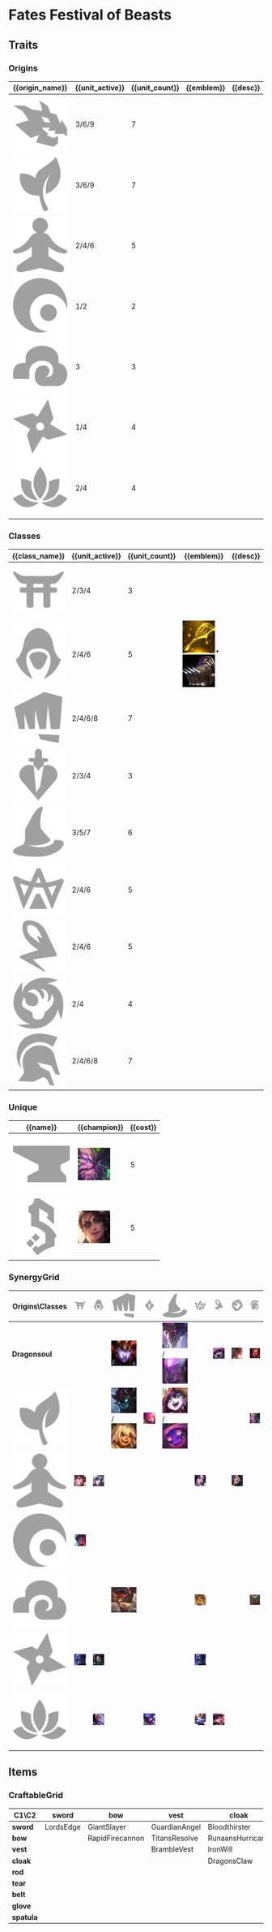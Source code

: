 # Fates Festival of Beasts

## Traits
### Origins
| {{origin_name}}                                          | {{unit_active}} | {{unit_count}} | {{emblem}} | {{desc}} |
| -                                                        | -               | -              | -          | -        |
| ![Dragonsoul](../tfttraits/icon/set4.5/Dragonsoul.svg)   | 3/6/9           | 7              |            |          |
| ![Elderwood](../tfttraits/icon/set4.5/Elderwood.svg)     | 3/6/9           | 7              |            |          |
| ![Enlightened](../tfttraits/icon/set4.5/Enlightened.svg) | 2/4/6           | 5              |            |          |
| ![Exile](../tfttraits/icon/set4.5/Exile.svg)             | 1/2             | 2              |            |          |
| ![Fabled](../tfttraits/icon/set4.5/Fabled.svg)           | 3               | 3              |            |          |
| ![Ninja](../tfttraits/icon/set4.5/Ninja.svg)             | 1/4             | 4              |            |          |
| ![Spirit](../tfttraits/icon/set4.5/Spirit.svg)           | 2/4             | 4              |            |          |

### Classes
| {{class_name}}                                             | {{unit_active}} | {{unit_count}} | {{emblem}}                                                                                                    | {{desc}} |
| -                                                          | -               | -              | -                                                                                                             | -        |
| ![Adept](../tfttraits/icon/set4.5/Adept.svg)               | 2/3/4           | 3              |                                                                                                               |          |
| ![Assassin](../tfttraits/icon/set4.5/Assassin.svg)         | 2/4/6           | 5              | ![Spatula](../tftitems/icon/set4.5/Spatula.png)+![SparringGloves](../tftitems/icon/set4.5/SparringGloves.png) |          |
| ![Brawler](../tfttraits/icon/set4.5/Brawler.svg)           | 2/4/6/8         | 7              |                                                                                                               |          |
| ![Executioner](../tfttraits/icon/set4.5/Executioner.svg)   | 2/3/4           | 3              |                                                                                                               |          |
| ![Mage](../tfttraits/icon/set4.5/Mage.svg)                 | 3/5/7           | 6              |                                                                                                               |          |
| ![Mystic](../tfttraits/icon/set4.5/Mystic.svg)             | 2/4/6           | 5              |                                                                                                               |          |
| ![Sharpshooter](../tfttraits/icon/set4.5/Sharpshooter.svg) | 2/4/6           | 5              |                                                                                                               |          |
| ![Syphoner](../tfttraits/icon/set4.5/Syphoner.svg)         | 2/4             | 4              |                                                                                                               |          |
| ![Vanguard](../tfttraits/icon/set4.5/Vanguard.svg)         | 2/4/6/8         | 7              |                                                                                                               |          |

### Unique
| {{name}}                                               | {{champion}}                                      | {{cost}} |
| -                                                      | -                                                 | -        |
| ![Blacksmith](../tfttraits/icon/set4.5/Blacksmith.svg) | ![Ornn](../tftchampions/icon/set4.5/Ornn.png)     | 5        |
| ![Daredevil](../tfttraits/icon/set4.5/Daredevil.svg)   | ![Samira](../tftchampions/icon/set4.5/Samira.png) | 5        |

### SynergyGrid
| ****Origins\Classes****                                      | **![Adept](../tfttraits/icon/set4.5/Adept.svg)**  | **![Assassin](../tfttraits/icon/set4.5/Assassin.svg)** | **![Brawler](../tfttraits/icon/set4.5/Brawler.svg)**                                            | **![Executioner](../tfttraits/icon/set4.5/Executioner.svg)** | **![Mage](../tfttraits/icon/set4.5/Mage.svg)**                                                              | **![Mystic](../tfttraits/icon/set4.5/Mystic.svg)** | **![Sharpshooter](../tfttraits/icon/set4.5/Sharpshooter.svg)** | **![Syphoner](../tfttraits/icon/set4.5/Syphoner.svg)** | **![Vanguard](../tfttraits/icon/set4.5/Vanguard.svg)** |
| -                                                            | -                                                 | -                                                      | -                                                                                               | -                                                            | -                                                                                                           | -                                                  | -                                                              | -                                                      | -                                                      |
| **Dragonsoul**                                               |                                                   |                                                        | ![Shyvana](../tftchampions/icon/set4.5/Shyvana.png)                                             |                                                              | ![AurelionSol](../tftchampions/icon/set4.5/AurelionSol.png)/![Brand](../tftchampions/icon/set4.5/Brand.png) |                                                    | ![Tristana](../tftchampions/icon/set4.5/Tristana.png)          | ![Swain](../tftchampions/icon/set4.5/Swain.png)        | ![Braum](../tftchampions/icon/set4.5/Braum.png)        |
| **![Elderwood](../tfttraits/icon/set4.5/Elderwood.svg)**     |                                                   |                                                        | ![Maokai](../tftchampions/icon/set4.5/Maokai.png)/![Nunu](../tftchampions/icon/set4.5/Nunu.png) | ![Xayah](../tftchampions/icon/set4.5/Xayah.png)              | ![Lulu](../tftchampions/icon/set4.5/Lulu.png)/![Veigar](../tftchampions/icon/set4.5/Veigar.png)             |                                                    |                                                                |                                                        | ![Ornn](../tftchampions/icon/set4.5/Ornn.png)          |
| **![Enlightened](../tfttraits/icon/set4.5/Enlightened.svg)** | ![Irelia](../tftchampions/icon/set4.5/Irelia.png) | ![Talon](../tftchampions/icon/set4.5/Talon.png)        |                                                                                                 |                                                              |                                                                                                             | ![Janna](../tftchampions/icon/set4.5/Janna.png)    |                                                                | ![Morgana](../tftchampions/icon/set4.5/Morgana.png)    |                                                        |
| **![Exile](../tfttraits/icon/set4.5/Exile.svg)**             | ![Yone](../tftchampions/icon/set4.5/Yone.png)     |                                                        |                                                                                                 |                                                              |                                                                                                             |                                                    |                                                                |                                                        |                                                        |
| **![Fabled](../tfttraits/icon/set4.5/Fabled.svg)**           |                                                   |                                                        | ![Chogath](../tftchampions/icon/set4.5/Chogath.png)                                             |                                                              |                                                                                                             | ![Neeko](../tftchampions/icon/set4.5/Neeko.png)    |                                                                |                                                        | ![Nautilus](../tftchampions/icon/set4.5/Nautilus.png)  |
| **![Ninja](../tfttraits/icon/set4.5/Ninja.svg)**             | ![Shen](../tftchampions/icon/set4.5/Shen.png)     | ![Akali](../tftchampions/icon/set4.5/Akali.png)        |                                                                                                 |                                                              |                                                                                                             | ![Shen](../tftchampions/icon/set4.5/Shen.png)      |                                                                |                                                        |                                                        |
| **![Spirit](../tfttraits/icon/set4.5/Spirit.svg)**           |                                                   | ![Diana](../tftchampions/icon/set4.5/Diana.png)        |                                                                                                 | ![Kindred](../tftchampions/icon/set4.5/Kindred.png)          |                                                                                                             | ![Yuumi](../tftchampions/icon/set4.5/Yuumi.png)    | ![Teemo](../tftchampions/icon/set4.5/Teemo.png)                |                                                        |                                                        |

## Items
### CraftableGrid
| ****C1\C2**** | **sword** | **bow**         | **vest**      | **cloak**        | **rod**               | **tear**      | **belt**       | **glove**      | **spatula**       |
| -             | -         | -               | -             | -                | -                     | -             | -              | -              | -                 |
| **sword**     | LordsEdge | GiantSlayer     | GuardianAngel | Bloodthirster    | HextechGunblade       | SpearofShojin | ZekesHerald    | InfinityEdge   | SwordoftheDivine  |
| **bow**       |           | RapidFirecannon | TitansResolve | RunaansHurricane | GuinsoosRageblade     | StatikkShiv   | ZzRotPortal    | LastWhisper    | DuelistsZeal      |
| **vest**      |           |                 | BrambleVest   | IronWill         | LocketoftheIronSolari | FrozenHeart   | SunfireCape    | Shroud         | VanguardsCuirass  |
| **cloak**     |           |                 |               | DragonsClaw      | IonicSpark            | Chalice       | Zephyr         | Quicksilver    | ElderwoodHeirloom |
| **rod**       |           |                 |               |                  | RabadonsDeathcap      | LudensEcho    | Morellonomicon | ArcaneGauntlet | MantleofDusk      |
| **tear**      |           |                 |               |                  |                       | BlueSentinel  | Redemption     | HandofJustice  | MagesCap          |
| **belt**      |           |                 |               |                  |                       |               | WarmogsArmor   | Backhand       | WarlordsBanner    |
| **glove**     |           |                 |               |                  |                       |               |                | ThiefsGloves   | YoumuusGhostblade |
| **spatula**   |           |                 |               |                  |                       |               |                |                | ForceofNature     |